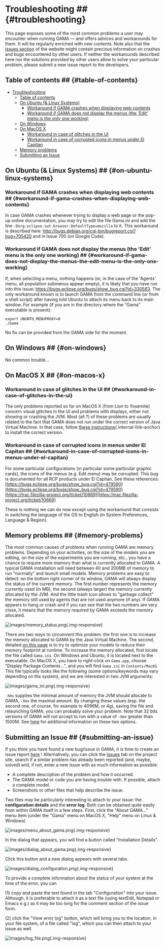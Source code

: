
# Troubleshooting ## {#troubleshooting}

This page exposes some of the most common problems a user may encounter when running GAMA — and offers advices and workarounds for them. It will be regularly enriched with new contents. Note also that the [Issues section](https://github.com/gama-platform/gama/issues) of the website might contain precious information on crashes and bugs encountered by other users. If neither the workarounds described here nor the solutions provided by other users allow to solve your particular problem, please submit a new issue report to the developers.


## Table of contents  ## {#table-of-contents}

* [Troubleshooting](references#troubleshooting)
	* [Table of contents](references#table-of-contents)
	* [On Ubuntu (& Linux Systems)](references#on-ubuntu--linux-systems)
		* [Workaround if GAMA crashes when displaying web contents](references#workaround-if-gama-crashes-when-displaying-web-contents)
		* [Workaround if GAMA does not display the menus (the 'Edit' menu is the only one working)](references#workaround-if-gama-does-not-display-the-menus-the-edit-menu-is-the-only-one-working)
	* [On Windows](references#on-windows)
	* [On MacOS X](references#on-macos-x)
		* [Workaround in case of glitches in the UI](references#workaround-in-case-of-glitches-in-the-ui)
		* [Workaround in case of corrupted icons in menus under El Capitan](references#workaround-in-case-of-corrupted-icons-in-menus-under-el-capitan)
	* [Memory problems](references#memory-problems)
	* [Submitting an Issue](references#submitting-an-issue)


## On Ubuntu (& Linux Systems) ## {#on-ubuntu-linux-systems}
### Workaround if GAMA crashes when displaying web contents ## {#workaround-if-gama-crashes-when-displaying-web-contents}
In case GAMA crashes whenever trying to display a web page or the pop-up online documentation, you may try to edit the file Gama.ini and add the line `-Dorg.eclipse.swt.browser.DefaultType=mozilla` to it. This workaround is described here: http://bugs.debian.org/cgi-bin/bugreport.cgi?bug=705420 and in Issue 700 (on Google Code).

### Workaround if GAMA does not display the menus (the 'Edit' menu is the only one working) ## {#workaround-if-gama-does-not-display-the-menus-the-edit-menu-is-the-only-one-working}
If, when selecting a menu, nothing happens (or, in the case of the 'Agents' menu, all population submenus appear empty), it is likely that you have run into this issue: https://bugs.eclipse.org/bugs/show_bug.cgi?id=330563. The only workaround known is to launch GAMA from the command line (or from a shell script) after having told Ubuntu to attach its menu back to its main window. For example (if you are in the directory where the "Gama" executable is present):

```
export UBUNTU_MENUPROXY=0
./Gama
```

No fix can be provided from the GAMA side for the moment.




## On Windows ## {#on-windows}
No common trouble...




## On MacOS X ## {#on-macos-x}

### Workaround in case of glitches in the UI ## {#workaround-in-case-of-glitches-in-the-ui}

The only problems reported so far on MacOS X (from Lion to Yosemite) concern visual glitches in the UI and problems with displays, either not showing or crashing the JVM. Most (all ?) of these problems are usually related to the fact that GAMA does not run under the correct version of Java Virtual Machine. In that case, follow [these instructions](references#Installation#On_MacOS_X_Lion_Mountain_Lion_Mavericks){.internal-link-anchor} to install the correct version.

### Workaround in case of corrupted icons in menus under El Capitan ## {#workaround-in-case-of-corrupted-icons-in-menus-under-el-capitan}

For some particular configurations (in particular some particular graphic cards), the icons of the menus (e.g. Edit menu) may be corrupted. This bug is documented for all RCP products under El Capitan. See these references:
[https://bugs.eclipse.org/bugs/show_bug.cgi?id=479590](https://bugs.eclipse.org/bugs/show_bug.cgi?id=479590)
[https://trac.filezilla-project.org/ticket/10669](https://trac.filezilla-project.org/ticket/10669)

These is nothing we can do now except using the workaround that consists in switching the language of the OS to English (in System Preferences, Language & Region).


## Memory problems ## {#memory-problems}
The most common causes of problems when running GAMA are memory problems. Depending on your activities, on the size of the models you are editing, on the size of the experiments you are running, etc., you have a chance to require more memory than what is currently allocated to GAMA. A typical GAMA installation  will need between 40 and 200MB of memory to run "normally" and launch small models.
Memory problems are easy to detect: on the bottom right corner of its window, GAMA will always display the status of the current memory. The first number represents the memory currently used (in MB), the second (always larger) the memory currently allocated by the JVM. And the little trash icon allows to "garbage collect" the memory still used by agents that are not used anymore (if any). If GAMA appears to hang or crash and if you can see that the two numbers are very close, it means that the memory required by GAMA exceeds the memory allocated.


![images/memory_status.png](gm_wiki/resources/images/installationAndLaunching/memory_status.png){.img-responsive}

There are two ways to circumvent this problem: the first one is to increase the memory allocated to GAMA by the Java Virtual Machine. The second, detailed [on this page](tutorials#OptimizingModels) is to try to optimize your models to reduce their memory footprint at runtime.
To increase the memory allocated, first locate the file called `Gama.ini`. On Windows and Ubuntu, it is located next to the executable. On MacOS X, you have to right-click on `Gama.app`, choose "Display Package Contents…", and you will find `Gama.ini` in `Contents/MacOS`.
This file typically looks like the following (some options/keywords may vary depending on the system), and we are interested in two JVM arguments:

![images/gama_ini.png](gm_wiki/resources/images/installationAndLaunching/gama_ini.png){.img-responsive}


`-Xms` supplies the minimal amount of memory the JVM should allocate to GAMA, `-Xmx` the maximal amount. By changing these values (esp. the second one, of course, for example to 4096M, or 4g), saving the file and relaunching GAMA, you can probably solve your problem. Note that 32 bits versions of GAMA will not accept to run with a value of `-Xmx` greater than 1500M. See [here](http://stackoverflow.com/questions/14763079/what-are-the-xms-and-xmx-parameters-when-starting-jvms) for additional information on these two options.




## Submitting an Issue ## {#submitting-an-issue}
If you think you have found a new bug/issue in GAMA, it is time to create an issue report [here](https://github.com/gama-platform/gama/issues/new) ! Alternatively, you can click the [Issues](https://github.com/gama-platform/gama/issues) tab on the project site, search if a similar problem has already been reported (and, maybe, solved) and, if not, enter a new issue with as much information as possible:
  * A complete description of the problem and how it occurred.
  * The GAMA model or code you are having trouble with. If possible, attach a complete model.
  * Screenshots or other files that help describe the issue.

Two files may be particularly interesting to attach to your issue: the **configuration details** and the **error log**. Both can be obtained quite easily from within GAMA itself in a few steps. First, click the "About GAMA…" menu item (under the "Gama" menu on MacOS X, "Help" menu on Linux & Windows)

> 
![images/menu_about_gama.png](gm_wiki/resources/images/installationAndLaunching/menu_about_gama.png){.img-responsive}


In the dialog that appears, you will find a button called "Installation Details".


![images/dialog_about_gama.png](gm_wiki/resources/images/installationAndLaunching/dialog_about_gama.png){.img-responsive}


Click this button and a new dialog appears with several tabs.


![images/dialog_configuration.png](gm_wiki/resources/images/installingAndLaunching/dialog_configuration.png){.img-responsive}


To provide a complete information about the status of your system at the time of the error, you can

(1) copy and paste the text found in the tab "Configuration" into your issue. Although, it is preferable to attach it as a text file (using textEdit, Notepad or Emacs e.g.) as it may be too long for the comment section of the issue form.

(2) click the "View error log" button, which will bring you to the location, in your file system, of a file called "log", which you can then attach to your issue as well.


![images/log_file.png](gm_wiki/resources/images/installationAndLaunching/log_file.png){.img-responsive}